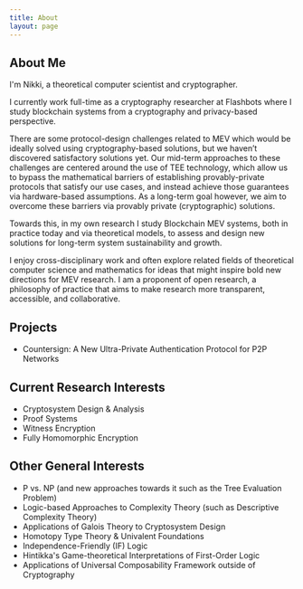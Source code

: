 ```yaml
---
title: About
layout: page
---
```


<h2>About Me</h2>

I'm Nikki, a theoretical computer scientist and cryptographer.

I currently work full-time as a cryptography researcher at Flashbots where I study blockchain systems from a cryptography and privacy-based perspective.

There are some protocol-design challenges related to MEV which would be ideally solved using cryptography-based solutions, but we haven’t discovered satisfactory solutions yet. Our mid-term approaches to these challenges are centered around the use of TEE technology, which allow us to bypass the mathematical barriers of establishing provably-private protocols that satisfy our use cases, and instead achieve those guarantees via hardware-based assumptions. As a long-term goal however, we aim to overcome these barriers via provably private (cryptographic) solutions.

Towards this, in my own research I study Blockchain MEV systems, both in practice today and via theoretical models, to assess and design new solutions for long-term system sustainability and growth.

I enjoy cross-disciplinary work and often explore related fields of theoretical computer science and mathematics for ideas that might inspire bold new directions for MEV research. I am a proponent of open research, a philosophy of practice that aims to make research more transparent, accessible, and collaborative.

<h2>Projects</h2>
<ul class="skill-list">
	<li>Countersign: A New Ultra-Private Authentication Protocol for P2P Networks</li>
</ul>

<h2>Current Research Interests</h2>

<ul class="skill-list">
	<li>Cryptosystem Design & Analysis</li>
	<li>Proof Systems</li>
	<li>Witness Encryption</li>
	<li>Fully Homomorphic Encryption</li>
</ul>

<h2>Other General Interests</h2>

<ul class="skill-list">
	<li> P vs. NP (and new approaches towards it such as the Tree Evaluation Problem)</li>
	<li>Logic-based Approaches to Complexity Theory (such as Descriptive Complexity Theory)</li>
	<li>Applications of Galois Theory to Cryptosystem Design</li>
	<li>Homotopy Type Theory & Univalent Foundations</li>
	<li>Independence-Friendly (IF) Logic</li>
	<li>Hintikka's Game-theoretical Interpretations of First-Order Logic</li>
	<li>Applications of Universal Composability Framework outside of Cryptography</li>
</ul>

<!---
<h2>Projects</h2>
<ul>
	 <li><a href="https://github.com/">Lorem Lorem</a></li>
	<li><a href="https://github.com/">Ipsum Dolor</a></li>
	<li><a href="https://github.com/">Dolor Lorem</a></li>
</ul>
--->
